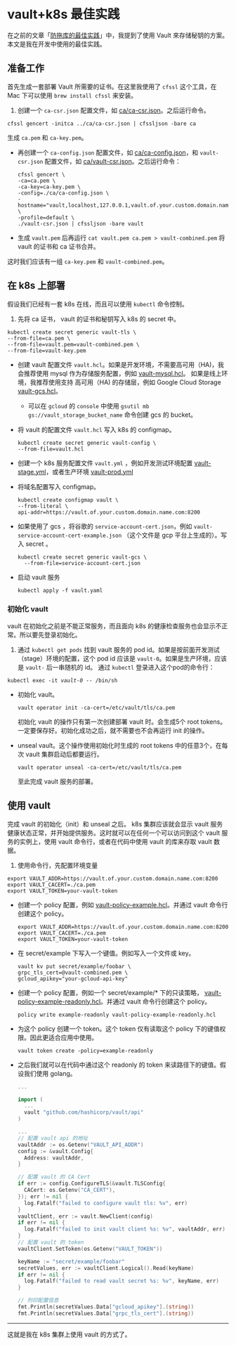 # vault+k8s 最佳实践

在之前的文章「[防拖库的最佳实践](https://www.sagittarius.ai/blog/2018/9/3/hashicorp-vault)」中，我提到了使用 Vault 來存储秘钥的方案。本文是我在开发中使用的最佳实践。

## 准备工作

首先生成一套部署 Vault 所需要的证书。在这里我使用了 `cfssl` 这个工具，在 Mac 下可以使用 `brew install cfssl` 来安装。

1. 创建一个 `ca-csr.json` 配置文件，如 [ca/ca-csr.json](ca/ca-csr.json)。之后运行命令。

  `cfssl gencert -initca ../ca/ca-csr.json | cfssljson -bare ca`

  生成 `ca.pem` 和 `ca-key.pem`。

- 再创建一个 `ca-config.json` 配置文件，如 [ca/ca-config.json](ca/ca-config.json)，和 `vault-csr.json` 配置文件，如 [ca/vault-csr.json](ca/vault-csr.json)。之后运行命令：
  ```
  cfssl gencert \
  -ca=ca.pem \
  -ca-key=ca-key.pem \
  -config=./ca/ca-config.json \
  -hostname="vault,localhost,127.0.0.1,vault.of.your.custom.domain.name.com" \
  -profile=default \
  ./vault-csr.json | cfssljson -bare vault
  ```
- 生成 `vault.pem` 后再运行 `cat vault.pem ca.pem > vault-combined.pem` 将 vault 的证书和 ca 证书合并。

这时我们应该有一组 `ca-key.pem` 和 `vault-combined.pem`。

## 在 k8s 上部署

假设我们已经有一套 k8s 在线，而且可以使用 `kubectl` 命令控制。

1. 先将 ca 证书， vault 的证书和秘钥写入 k8s 的 secret 中。

  ```
  kubectl create secret generic vault-tls \
  --from-file=ca.pem \
  --from-file=vault.pem=vault-combined.pem \
  --from-file=vault-key.pem
  ```

- 创建 vault 配置文件 `vault.hcl`。如果是开发环境，不需要高可用（HA)，我会推荐使用 mysql 作为存储服务配置，例如 [vault-mysql.hcl](vault-mysql.hcl)。 如果是线上环境，我推荐使用支持 高可用（HA) 的存储层，例如 Google Cloud Storage [vault-gcs.hcl](vault-gcs.hcl)。

  - 可以在 `gcloud` 的 `console` 中使用 `gsutil mb gs://vault_storage_bucket_name` 命令创建 gcs 的 bucket。

- 将 vault 的配置文件 `vault.hcl` 写入 k8s 的 configmap。
  ```
  kubectl create secret generic vault-config \
  --from-file=vault.hcl
  ```

- 创建一个 k8s 服务配置文件 `vault.yml` ，例如开发测试环境配置 [vault-stage.yml](vault-stage.yml)，或者生产环境 [vault-prod.yml](vault-prod.yml)

- 将域名配置写入 configmap。

  ```
  kubectl create configmap vault \
  --from-literal \
  api-addr=https://vault.of.your.custom.domain.name.com:8200
  ```

- 如果使用了 gcs ，将谷歌的 `service-account-cert.json`，例如 `vault-service-account-cert-example.json` （这个文件是 gcp 平台上生成的）。写入 secret 。

  ```
  kubectl create secret generic vault-gcs \
    --from-file=service-account-cert.json
  ```

- 启动 vault 服务

  `kubectl apply -f vault.yaml`

### 初始化 vault

vault 在初始化之前是不能正常服务，而且面向 k8s 的健康检查服务也会显示不正常。所以要先登录初始化。

1. 通过 `kubectl get pods` 找到 vault 服务的 pod id。如果是按前面开发测试（stage）环境的配置，这个 pod id 应该是 `vault-0`。如果是生产环境，应该是 `vault-` 后一串随机的 id。 通过 `kubectl` 登录进入这个pod的命令行：

  `kubectl exec -it `*`vault-0`*` -- /bin/sh`

- 初始化 vault。

  `vault operator init -ca-cert=/etc/vault/tls/ca.pem`

  初始化 vault 的操作只有第一次创建部署 vault 时。会生成5个 root tokens。一定要保存好。初始化成功之后，就不需要也不会再运行 init 的操作。

- unseal vault。这个操作使用初始化时生成的 root tokens 中的任意3个，在每次 vault 集群启动后都要运行。

  `vault operator unseal -ca-cert=/etc/vault/tls/ca.pem`

  至此完成 vault 服务的部署。

## 使用 vault

完成 vault 的初始化（init）和 unseal 之后。 k8s 集群应该就会显示 vault 服务健康状态正常，并开始提供服务。这时就可以在任何一个可以访问到这个 vault 服务的实例上，使用 vault 命令行，或者在代码中使用 vault 的库来存取 vault 数据。

1. 使用命令行，先配置环境变量

  ```
  export VAULT_ADDR=https://vault.of.your.custom.domain.name.com:8200
  export VAULT_CACERT=./ca.pem
  export VAULT_TOKEN=your-vault-token
  ```

- 创建一个 policy 配置，例如 [vault-policy-example.hcl](vault-policy-example.hcl)。并通过 vault 命令行创建这个 policy。

  ```
  export VAULT_ADDR=https://vault.of.your.custom.domain.name.com:8200 export VAULT_CACERT=./ca.pem
  export VAULT_TOKEN=your-vault-token
  ```

- 在 secret/example 下写入一个键值。例如写入一个文件或 key。

  ```
  vault kv put secret/example/foobar \
  grpc_tls_cert=@vault-combined.pem \
  gcloud_apikey="your-gcloud-api-key"
  ```

- 创建一个 policy 配置，例如一个 secret/example/* 下的只读策略， [vault-policy-example-readonly.hcl](vault-policy-example-readonly.hcl)。并通过 vault 命令行创建这个 policy。

  `policy write example-readonly vault-policy-example-readonly.hcl`

- 为这个 policy 创建一个 token。这个 token 仅有读取这个 policy 下的键值权限。因此更适合应用中使用。

  `vault token create -policy=example-readonly`

- 之后我们就可以在代码中通过这个 readonly 的 token 来读路径下的键值。假设我们使用 golang。

  ```go
  ...

  import (
  	...
  	vault "github.com/hashicorp/vault/api"
  )

  ...
  // 配置 vault api 的地址
  vaultAddr := os.Getenv("VAULT_API_ADDR")
  config := &vault.Config{
  	Address: vaultAddr,
  }

  // 配置 vault 的 CA Cert
  if err := config.ConfigureTLS(&vault.TLSConfig{
  	CACert: os.Getenv("CA_CERT"),
  }); err != nil {
  	log.Fatalf("failed to configure vault tls: %v", err)
  }
  vaultClient, err := vault.NewClient(config)
  if err != nil {
  	log.Fatalf("failed to init vault client %s: %v", vaultAddr, err)
  }
  // 配置 vault 的 token
  vaultClient.SetToken(os.Getenv("VAULT_TOKEN"))

  keyName := "secret/example/foobar"
  secretValues, err := vaultClient.Logical().Read(keyName)
  if err != nil {
  	log.Fatalf("failed to read vault secret %s: %v", keyName, err)
  }

  // 列印配置信息
  fmt.Println(secretValues.Data["gcloud_apikey"].(string))
  fmt.Println(secretValues.Data["grpc_tls_cert"].(string))
  ```

---

这就是我在 k8s 集群上使用 vault 的方式了。
